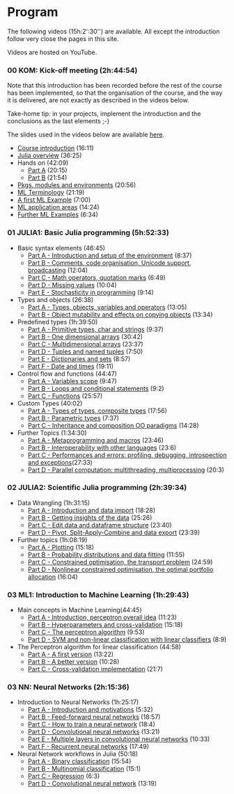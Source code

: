 # Program

The following videos (15h:2':30'') are available. All except the introduction follow very close the pages in this site.

Videos are hosted on YouTube.

### 00 KOM: Kick-off meeting (2h:44:54)

Note that this introduction has been recorded before the rest of the course has been implemented, so that the organisation of the course, and the way it is delivered, are not exactly as described in the videos below.

Take-home tip: in your projects, implement the introduction and the conclusions as the last elements ;-)

The slides used in the videos below are available [here](https://github.com/sylvaticus/SPMLJ/blob/main/lessonsSources/00_-_INTRO_-_Introduction_julia_ml/assets/00_KOMEETING.pdf).

- [Course introduction](https://www.youtube.com/watch?v=2tM5oIvOQnU&list=PLDIpPSqVuMmLGUNGMXL2eO2pqKlzdPfxa&index=1) (16:11)
- [Julia overview](https://www.youtube.com/watch?v=uW8iyTjSaJk&list=PLDIpPSqVuMmLGUNGMXL2eO2pqKlzdPfxa&index=2) (36:25)
- Hands on (42:09)
  - [Part A](https://www.youtube.com/watch?v=kT9Vm8Ov6qo&list=PLDIpPSqVuMmLGUNGMXL2eO2pqKlzdPfxa&index=3) (20:15)
  - [Part B](https://www.youtube.com/watch?v=51AwIJzxtgw&list=PLDIpPSqVuMmLGUNGMXL2eO2pqKlzdPfxa&index=4) (21:54)
- [Pkgs, modules and environments](https://www.youtube.com/watch?v=_qTLSrk1ICA&list=PLDIpPSqVuMmLGUNGMXL2eO2pqKlzdPfxa&index=5) (20:56)
- [ML Terminology](https://www.youtube.com/watch?v=l9ls2yssKiE&list=PLDIpPSqVuMmLGUNGMXL2eO2pqKlzdPfxa&index=6) (21:19)
- [A first ML Example](https://www.youtube.com/watch?v=SclPPNvYEAI&list=PLDIpPSqVuMmLGUNGMXL2eO2pqKlzdPfxa&index=7) (7:00)
- [ML application areas](https://www.youtube.com/watch?v=bIApDXIhm1k&list=PLDIpPSqVuMmLGUNGMXL2eO2pqKlzdPfxa&index=8) (14:24)
- [Further ML Examples](https://www.youtube.com/watch?v=9Kni5XkQV5M&list=PLDIpPSqVuMmLGUNGMXL2eO2pqKlzdPfxa&index=9) (6:34)


### 01 JULIA1: Basic Julia programming (5h:52:33)
- Basic syntax elements (46:45)
  - [Part A - Introduction and setup of the environment](https://www.youtube.com/watch?v=fRv3vAmzHS8&list=PLDIpPSqVuMmK1poGUS7nuAXXILxHxmV2O&index=1) (8:37)
  - [Part B - Comments, code organisation, Unicode support, broadcasting](https://www.youtube.com/watch?v=1SVA6woAq18&list=PLDIpPSqVuMmK1poGUS7nuAXXILxHxmV2O&index=2) (12:04)
  - [Part C - Math operators, quotation marks](https://www.youtube.com/watch?v=1AVb-92QmPg&list=PLDIpPSqVuMmK1poGUS7nuAXXILxHxmV2O&index=3) (6:49)
  - [Part D - Missing values](https://www.youtube.com/watch?v=UGlJlH1BbjM&list=PLDIpPSqVuMmK1poGUS7nuAXXILxHxmV2O&index=4) (10:04)
  - [Part E - Stochasticity in programming](https://www.youtube.com/watch?v=Hi_a7YWA_j8&list=PLDIpPSqVuMmK1poGUS7nuAXXILxHxmV2O&index=5) (9:14)
- Types and objects (26:38)
  - [Part A - Types, objects, variables and operators](https://www.youtube.com/watch?v=tOqojCvpAuE&list=PLDIpPSqVuMmK1poGUS7nuAXXILxHxmV2O&index=6) (13:05)
  - [Part B - Object mutability and effects on copying objects](https://www.youtube.com/watch?v=yeaTNPKqRTo&list=PLDIpPSqVuMmK1poGUS7nuAXXILxHxmV2O&index=7) (13:34)      
- Predefined types (1h:39:50)
  - [Part A - Primitive types, char and strings](https://www.youtube.com/watch?v=kEb50RK1sK0&list=PLDIpPSqVuMmK1poGUS7nuAXXILxHxmV2O&index=8) (9:37)
  - [Part B - One dimensional arrays](https://www.youtube.com/watch?v=4nR1rI8_hug&list=PLDIpPSqVuMmK1poGUS7nuAXXILxHxmV2O&index=9) (30:42)
  - [Part C - Multidimensional arrays](https://www.youtube.com/watch?v=WJcikzhIr7Y&list=PLDIpPSqVuMmK1poGUS7nuAXXILxHxmV2O&index=10) (23:37)
  - [Part D - Tuples and named tuples](https://www.youtube.com/watch?v=79kRlC5dbAo&list=PLDIpPSqVuMmK1poGUS7nuAXXILxHxmV2O&index=11) (7:50)
  - [Part E - Dictionaries and sets](https://www.youtube.com/watch?v=KwY_dfvzByk&list=PLDIpPSqVuMmK1poGUS7nuAXXILxHxmV2O&index=12) (8:57)
  - [Part F - Date and times](https://www.youtube.com/watch?v=y4Ty2Wx_lC4&list=PLDIpPSqVuMmK1poGUS7nuAXXILxHxmV2O&index=13) (19:11)
- Control flow and functions (44:47)
  - [Part A - Variables scope](https://www.youtube.com/watch?v=S8HcWitIRZg&list=PLDIpPSqVuMmK1poGUS7nuAXXILxHxmV2O&index=14) (9:47)
  - [Part B - Loops and conditional statements](https://www.youtube.com/watch?v=DGh_5aNKghI&list=PLDIpPSqVuMmK1poGUS7nuAXXILxHxmV2O&index=15) (9:2)   
  - [Part C - Functions](https://www.youtube.com/watch?v=oejR6LKvFXY&list=PLDIpPSqVuMmK1poGUS7nuAXXILxHxmV2O&index=16) (25:57)
- Custom Types (40:02)
  - [Part A - Types of types, composite types](https://www.youtube.com/watch?v=-tuVyAixoXE&list=PLDIpPSqVuMmK1poGUS7nuAXXILxHxmV2O&index=17) (17:56)
  - [Part B - Parametric types](https://www.youtube.com/watch?v=UCybSmhURIE&list=PLDIpPSqVuMmK1poGUS7nuAXXILxHxmV2O&index=18) (7:37)
  - [Part C - Inheritance and composition OO paradigms](https://www.youtube.com/watch?v=gv8ZIThsHTo&list=PLDIpPSqVuMmK1poGUS7nuAXXILxHxmV2O&index=19) (14:28)  
- Further Topics (1:34:30)
  - [Part A - Metaprogramming and macros](https://www.youtube.com/watch?v=Q3Fx6pFLCFk&list=PLDIpPSqVuMmK1poGUS7nuAXXILxHxmV2O&index=20) (23:46)
  - [Part B - Interoperability with other languages](https://www.youtube.com/watch?v=xK_Ug2gtQvU&list=PLDIpPSqVuMmK1poGUS7nuAXXILxHxmV2O&index=21) (23:6)
  - [Part C - Performances and errors: profiling, debugging, introspection and exceptions](https://www.youtube.com/watch?v=vg8v_6oX2DM&list=PLDIpPSqVuMmK1poGUS7nuAXXILxHxmV2O&index=22)(27:33)
  - [Part D - Parallel computation: multithreading, multiprocessing](https://www.youtube.com/watch?v=L849oXXCXFM&list=PLDIpPSqVuMmK1poGUS7nuAXXILxHxmV2O&index=23) (20:3)


### 02 JULIA2: Scientific Julia programming (2h:39:34)
- Data Wrangling (1h:31:15)
  - [Part A - Introduction and data import](https://www.youtube.com/watch?v=o3TiuZlxMKI&list=PLDIpPSqVuMmI4Dhiekw2y1wakzsaMSJVG&index=1) (18:28)
  - [Part B - Getting insights of the data](https://www.youtube.com/watch?v=_iQh9dddIUY&list=PLDIpPSqVuMmI4Dhiekw2y1wakzsaMSJVG&index=2) (25:26)
  - [Part C - Edit data and dataframe structure](https://www.youtube.com/watch?v=qhhT-Ckyvag&list=PLDIpPSqVuMmI4Dhiekw2y1wakzsaMSJVG&index=3) (23:40)
  - [Part D - Pivot, Split-Apply-Combine and data export](https://www.youtube.com/watch?v=w1KcD8sJLok&list=PLDIpPSqVuMmI4Dhiekw2y1wakzsaMSJVG&index=4) (23:39)
- Further topics (1h:08:19)
  - [Part A - Plotting](https://www.youtube.com/watch?v=b-WkKMLd-Ws&list=PLDIpPSqVuMmI4Dhiekw2y1wakzsaMSJVG&index=5) (15:18)
  - [Part B - Probability distributions and data fitting](https://www.youtube.com/watch?v=cfNXk2eiIFE&list=PLDIpPSqVuMmI4Dhiekw2y1wakzsaMSJVG&index=6) (11:55)
  - [Part C - Constrained optimisation, the transport problem](https://www.youtube.com/watch?v=vxo7nOpnFSs&list=PLDIpPSqVuMmI4Dhiekw2y1wakzsaMSJVG&index=7) (24:59)
  - [Part D - Nonlinear constrained optimisation, the optimal portfolio allocation](https://www.youtube.com/watch?v=_ypOlSwCC7U&list=PLDIpPSqVuMmI4Dhiekw2y1wakzsaMSJVG&index=8) (16:04)

### 03 ML1: Introduction to Machine Learning (1h:29:43)
- Main concepts in Machine Learning(44:45)
  - [Part A - Introduction, perceptron overall idea](https://www.youtube.com/watch?v=JuqCxqLik0s&list=PLDIpPSqVuMmL9JsL_hDdciDvreAOtQg3v&index=1) (11:23)
  - [Part B - Hyperparameters and cross-validation](https://www.youtube.com/watch?v=agi2dKxClec&list=PLDIpPSqVuMmL9JsL_hDdciDvreAOtQg3v&index=2) (15:18)
  - [Part C - The perceptron algorithm](https://www.youtube.com/watch?v=2otq8KEMp8Y&list=PLDIpPSqVuMmL9JsL_hDdciDvreAOtQg3v&index=3) (9:53)
  - [Part D - SVM and non-linear classification with linear classifiers](https://www.youtube.com/watch?v=KsOubVwDcjY&list=PLDIpPSqVuMmL9JsL_hDdciDvreAOtQg3v&index=4) (8:9)
- The Perceptron algorithm for linear classification (44:58)
  - [Part A - A first version](https://www.youtube.com/watch?v=kOGSvdgd_3Y&list=PLDIpPSqVuMmL9JsL_hDdciDvreAOtQg3v&index=5) (13:22)
  - [Part B - A better version](https://www.youtube.com/watch?v=g0yz7La53Vc&list=PLDIpPSqVuMmL9JsL_hDdciDvreAOtQg3v&index=6) (10:28)
  - [Part C - Cross-validation implementation](https://www.youtube.com/watch?v=ieIZFF6RYQo&list=PLDIpPSqVuMmL9JsL_hDdciDvreAOtQg3v&index=7) (21:7)

### 03 NN: Neural Networks (2h:15:36)
- Introduction to Neural Networks (1h:25:17)
  - [Part A - Introduction and motivations](https://www.youtube.com/watch?v=4m_BzDV15XQ&list=PLDIpPSqVuMmIvTA3w7ATUKHzq82uey8pP&index=1) (5:32)
  - [Part B - Feed-forward neural networks](https://www.youtube.com/watch?v=MMrM5X4gxqY&list=PLDIpPSqVuMmIvTA3w7ATUKHzq82uey8pP&index=2) (18:57)
  - [Part C - How to train a neural network](https://www.youtube.com/watch?v=FNVfRwqT120&list=PLDIpPSqVuMmIvTA3w7ATUKHzq82uey8pP&index=3) (18:4)
  - [Part D - Convolutional neural networks](https://www.youtube.com/watch?v=hFaOeSLEqpI&list=PLDIpPSqVuMmIvTA3w7ATUKHzq82uey8pP&index=4) (13:21)
  - [Part E - Multiple layers in convolutional neural networks](https://www.youtube.com/watch?v=zWQ8-voVW78&list=PLDIpPSqVuMmIvTA3w7ATUKHzq82uey8pP&index=5) (10:33)
  - [Part F - Recurrent neural networks](https://www.youtube.com/watch?v=oeyfFrgcW5c&list=PLDIpPSqVuMmIvTA3w7ATUKHzq82uey8pP&index=6) (17:49)
- Neural Network workflows in Julia (50:18)
  - [Part A - Binary classification](https://www.youtube.com/watch?v=IFVz0jsy5AQ&list=PLDIpPSqVuMmIvTA3w7ATUKHzq82uey8pP&index=7) (15:54)
  - [Part B - Multinomial classification](https://www.youtube.com/watch?v=fqROq7B6nyY&list=PLDIpPSqVuMmIvTA3w7ATUKHzq82uey8pP&index=8) (15:1)
  - [Part C - Regression](https://www.youtube.com/watch?v=jO-mfgzo7VY&list=PLDIpPSqVuMmIvTA3w7ATUKHzq82uey8pP&index=9) (6:3)
  - [Part D - Convolutional neural network](https://www.youtube.com/watch?v=mSUdLu9HAd4&list=PLDIpPSqVuMmIvTA3w7ATUKHzq82uey8pP&index=10) (13:19)